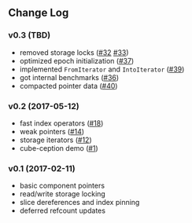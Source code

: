 ## Change Log

### v0.3 (TBD)
  - removed storage locks ([#32](https://github.com/kvark/froggy/pull/32) [#33](https://github.com/kvark/froggy/pull/33))
  - optimized epoch initialization ([#37](https://github.com/kvark/froggy/pull/37))
  - implemented `FromIterator` and `IntoIterator` ([#39](https://github.com/kvark/froggy/pull/39))
  - got internal benchmarks ([#36](https://github.com/kvark/froggy/pull/36))
  - compacted pointer data ([#40](https://github.com/kvark/froggy/pull/40))

### v0.2 (2017-05-12)
  - fast index operators ([#18](https://github.com/kvark/froggy/pull/18))
  - weak pointers ([#14](https://github.com/kvark/froggy/pull/14))
  - storage iterators ([#12](https://github.com/kvark/froggy/pull/12))
  - cube-ception demo ([#1](https://github.com/kvark/froggy/pull/1))

### v0.1 (2017-02-11)
  - basic component pointers
  - read/write storage locking
  - slice dereferences and index pinning
  - deferred refcount updates
